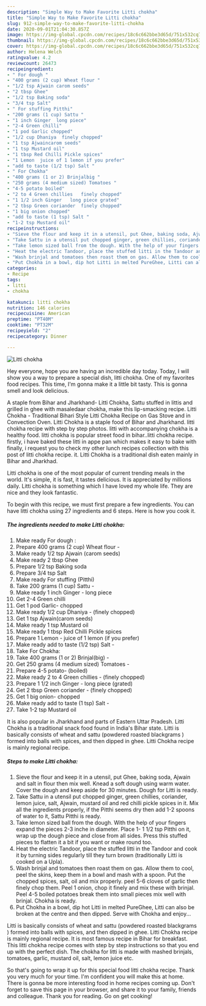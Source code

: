 ```yaml
---
description: "Simple Way to Make Favorite Litti chokha"
title: "Simple Way to Make Favorite Litti chokha"
slug: 912-simple-way-to-make-favorite-litti-chokha
date: 2020-09-01T21:04:30.857Z
image: https://img-global.cpcdn.com/recipes/18c6c662bbe3d65d/751x532cq70/litti-chokha-recipe-main-photo.jpg
thumbnail: https://img-global.cpcdn.com/recipes/18c6c662bbe3d65d/751x532cq70/litti-chokha-recipe-main-photo.jpg
cover: https://img-global.cpcdn.com/recipes/18c6c662bbe3d65d/751x532cq70/litti-chokha-recipe-main-photo.jpg
author: Helena Welch
ratingvalue: 4.2
reviewcount: 26473
recipeingredient:
- " For dough "
- "400 grams (2 cup) Wheat flour "
- "1/2 tsp Ajwain carom seeds"
- "2 tbsp Ghee"
- "1/2 tsp Baking soda"
- "3/4 tsp Salt"
- " For stuffing Pitthi"
- "200 grams (1 cup) Sattu "
- "1 inch Ginger  long piece"
- "2-4 Green chilli"
- "1 pod Garlic chopped"
- "1/2 cup Dhaniya  finely chopped"
- "1 tsp Ajwaincarom seeds"
- "1 tsp Mustard oil"
- "1 tbsp Red Chilli Pickle spices"
- "1 Lemon  juice of 1 lemon if you prefer"
- "add to taste (1/2 tsp) Salt "
- " For Chokha"
- "400 grams (1 or 2) Brinjalbig "
- "250 grams (4 medium sized) Tomatoes "
- "4-5 potato boiled"
- "2 to 4 Green chillies   finely chopped"
- "1 1/2 inch Ginger   long piece grated"
- "2 tbsp Green coriander  finely chopped"
- "1 big onion chopped"
- "add to taste (1 tsp) Salt "
- "1-2 tsp Mustard oil"
recipeinstructions:
- "Sieve the flour and keep it in a utensil, put Ghee, baking soda, Ajwain and salt in flour then mix well. Knead a soft dough using warm water. Cover the dough and keep aside for 30 minutes. Dough for Litti is ready."
- "Take Sattu in a utensil put chopped ginger, green chillies, coriander, lemon juice, salt, Ajwain, mustard oil and red chilli pickle spices in it. Mix all the ingredients properly, if the Pitthi seems dry then add 1-2 spoons of water to it, Sattu Pitthi is ready."
- "Take lemon sized ball from the dough. With the help of your fingers expand the pieces 2-3 inche in diameter. Place 1- 1 1/2 tsp Pitthi on it, wrap up the dough piece and close from all sides. Press this stuffed pieces to flatten it a bit if you want or make round too."
- "Heat the electric Tandoor, place the stuffed litti in the Tandoor and cook it by turning sides regularly till they turn brown (traditionally Litti is cooked on a Upla)."
- "Wash brinjal and tomatoes then roast them on gas. Allow them to cool, peel the skins, keep them in a bowl and mash with a spoon. Put the chopped spices, salt, oil and mix properly. peel 5-6 cloves of garlic then finely chop them. Peel 1 onion, chop it finely and mix these with brinjal. Peel 4-5 boiled potatoes break them into small pieces mix well with brinjal. Chokha is ready."
- "Put Chokha in a bowl, dip hot Litti in melted PureGhee, Litti can also be broken at the centre and then dipped. Serve with Chokha and enjoy..."
categories:
- Recipe
tags:
- litti
- chokha

katakunci: litti chokha 
nutrition: 146 calories
recipecuisine: American
preptime: "PT40M"
cooktime: "PT32M"
recipeyield: "2"
recipecategory: Dinner

---
```



![Litti chokha](https://img-global.cpcdn.com/recipes/18c6c662bbe3d65d/751x532cq70/litti-chokha-recipe-main-photo.jpg)

Hey everyone, hope you are having an incredible day today. Today, I will show you a way to prepare a special dish, litti chokha. One of my favorites food recipes. This time, I'm gonna make it a little bit tasty. This is gonna smell and look delicious.

A staple from Bihar and Jharkhand- Litti Chokha, Sattu stuffed in littis and grilled in ghee with masaledaar chokha, make this lip-smacking recipe. Litti Chokha - Traditional Bihari Style Litti Chokha Recipe on Gas Stove and in Convection Oven. Litti Chokha is a staple food of Bihar and Jharkhand. litti chokha recipe with step by step photos. litti with accompanying chokha is a healthy food. litti chokha is popular street food in bihar..litti chokha recipe. firstly, i have baked these litti in appe pan which makes it easy to bake with finally, i request you to check my other lunch recipes collection with this post of litti chokha recipe. it. Litti Chokha is a traditional dish eaten mainly in Bihar and Jharkhad.

Litti chokha is one of the most popular of current trending meals in the world. It's simple, it is fast, it tastes delicious. It is appreciated by millions daily. Litti chokha is something which I have loved my whole life. They are nice and they look fantastic.


To begin with this recipe, we must first prepare a few ingredients. You can have litti chokha using 27 ingredients and 6 steps. Here is how you cook it.

<!--inarticleads1-->

##### The ingredients needed to make Litti chokha:

1. Make ready  For dough :
1. Prepare 400 grams (2 cup) Wheat flour -
1. Make ready 1/2 tsp Ajwain (carom seeds)
1. Make ready 2 tbsp Ghee
1. Prepare 1/2 tsp Baking soda
1. Prepare 3/4 tsp Salt
1. Make ready  For stuffing (Pitthi)
1. Take 200 grams (1 cup) Sattu -
1. Make ready 1 inch Ginger - long piece
1. Get 2-4 Green chilli
1. Get 1 pod Garlic- chopped
1. Make ready 1/2 cup Dhaniya - (finely chopped)
1. Get 1 tsp Ajwain(carom seeds)
1. Make ready 1 tsp Mustard oil
1. Make ready 1 tbsp Red Chilli Pickle spices
1. Prepare 1 Lemon - juice of 1 lemon (if you prefer)
1. Make ready add to taste (1/2 tsp) Salt -
1. Take  For Chokha:
1. Take 400 grams (1 or 2) Brinjal(big) -
1. Get 250 grams (4 medium sized) Tomatoes -
1. Prepare 4-5 potato- (boiled)
1. Make ready 2 to 4 Green chillies -  (finely chopped)
1. Prepare 1 1/2 inch Ginger -  long piece (grated)
1. Get 2 tbsp Green coriander - (finely chopped)
1. Get 1 big onion- chopped
1. Make ready add to taste (1 tsp) Salt -
1. Take 1-2 tsp Mustard oil


It is also popular in Jharkhand and parts of Eastern Uttar Pradesh. Litti Chokha is a traditional snack food found in India&#39;s Bihar state. Litti is basically consists of wheat and sattu (powdered roasted blackgrams ) formed into balls with spices, and then dipped in ghee. Litti Chokha recipe is mainly regional recipe. 

<!--inarticleads2-->

##### Steps to make Litti chokha:

1. Sieve the flour and keep it in a utensil, put Ghee, baking soda, Ajwain and salt in flour then mix well. Knead a soft dough using warm water. Cover the dough and keep aside for 30 minutes. Dough for Litti is ready.
1. Take Sattu in a utensil put chopped ginger, green chillies, coriander, lemon juice, salt, Ajwain, mustard oil and red chilli pickle spices in it. Mix all the ingredients properly, if the Pitthi seems dry then add 1-2 spoons of water to it, Sattu Pitthi is ready.
1. Take lemon sized ball from the dough. With the help of your fingers expand the pieces 2-3 inche in diameter. Place 1- 1 1/2 tsp Pitthi on it, wrap up the dough piece and close from all sides. Press this stuffed pieces to flatten it a bit if you want or make round too.
1. Heat the electric Tandoor, place the stuffed litti in the Tandoor and cook it by turning sides regularly till they turn brown (traditionally Litti is cooked on a Upla).
1. Wash brinjal and tomatoes then roast them on gas. Allow them to cool, peel the skins, keep them in a bowl and mash with a spoon. Put the chopped spices, salt, oil and mix properly. peel 5-6 cloves of garlic then finely chop them. Peel 1 onion, chop it finely and mix these with brinjal. Peel 4-5 boiled potatoes break them into small pieces mix well with brinjal. Chokha is ready.
1. Put Chokha in a bowl, dip hot Litti in melted PureGhee, Litti can also be broken at the centre and then dipped. Serve with Chokha and enjoy...


Litti is basically consists of wheat and sattu (powdered roasted blackgrams ) formed into balls with spices, and then dipped in ghee. Litti Chokha recipe is mainly regional recipe. It is most famous recipe in Bihar for breakfast. This litti chokha recipe comes with step by step instructions so that you end up with the perfect dish. The chokha for litti is made with mashed brinjals, tomatoes, garlic, mustard oil, salt, lemon juice etc. 

So that's going to wrap it up for this special food litti chokha recipe. Thank you very much for your time. I'm confident you will make this at home. There is gonna be more interesting food in home recipes coming up. Don't forget to save this page in your browser, and share it to your family, friends and colleague. Thank you for reading. Go on get cooking!
